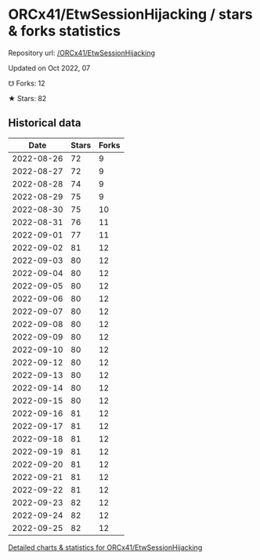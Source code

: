 # ORCx41/EtwSessionHijacking / stars & forks statistics

Repository url: [/ORCx41/EtwSessionHijacking](https://github.com/ORCx41/EtwSessionHijacking)

Updated on Oct 2022, 07

☋ Forks: 12

★ Stars: 82

## Historical data
| Date | Stars | Forks |
|------|-------|-------|
| 2022-08-26 | 72 | 9 | 
| 2022-08-27 | 72 | 9 | 
| 2022-08-28 | 74 | 9 | 
| 2022-08-29 | 75 | 9 | 
| 2022-08-30 | 75 | 10 | 
| 2022-08-31 | 76 | 11 | 
| 2022-09-01 | 77 | 11 | 
| 2022-09-02 | 81 | 12 | 
| 2022-09-03 | 80 | 12 | 
| 2022-09-04 | 80 | 12 | 
| 2022-09-05 | 80 | 12 | 
| 2022-09-06 | 80 | 12 | 
| 2022-09-07 | 80 | 12 | 
| 2022-09-08 | 80 | 12 | 
| 2022-09-09 | 80 | 12 | 
| 2022-09-10 | 80 | 12 | 
| 2022-09-12 | 80 | 12 | 
| 2022-09-13 | 80 | 12 | 
| 2022-09-14 | 80 | 12 | 
| 2022-09-15 | 80 | 12 | 
| 2022-09-16 | 81 | 12 | 
| 2022-09-17 | 81 | 12 | 
| 2022-09-18 | 81 | 12 | 
| 2022-09-19 | 81 | 12 | 
| 2022-09-20 | 81 | 12 | 
| 2022-09-21 | 81 | 12 | 
| 2022-09-22 | 81 | 12 | 
| 2022-09-23 | 82 | 12 | 
| 2022-09-24 | 82 | 12 | 
| 2022-09-25 | 82 | 12 | 


[Detailed charts & statistics for ORCx41/EtwSessionHijacking](https://reviewgithub.com/rep/ORCx41/EtwSessionHijacking)

